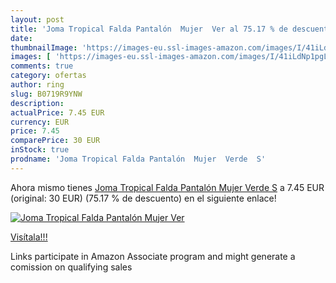 ```yaml
---
layout: post
title: 'Joma Tropical Falda Pantalón  Mujer  Ver al 75.17 % de descuento'
date: 
thumbnailImage: 'https://images-eu.ssl-images-amazon.com/images/I/41iLdNp1pgL._SL200_.jpg'
images: [ 'https://images-eu.ssl-images-amazon.com/images/I/41iLdNp1pgL._SL200_.jpg' ]
comments: true
category: ofertas
author: ring
slug: B0719R9YNW
description:
actualPrice: 7.45 EUR
currency: EUR
price: 7.45
comparePrice: 30 EUR
inStock: true
prodname: 'Joma Tropical Falda Pantalón  Mujer  Verde  S'
---
```


Ahora mismo tienes [Joma Tropical Falda Pantalón  Mujer  Verde  S](https://www.amazon.es/dp/B0719R9YNW/?tag=tolees-21) a 7.45 EUR (original: 30 EUR) (75.17 %  de descuento) en el siguiente enlace!

[![Joma Tropical Falda Pantalón  Mujer  Ver](https://images-eu.ssl-images-amazon.com/images/I/41iLdNp1pgL._SL200_.jpg)](https://www.amazon.es/dp/B0719R9YNW/?tag=tolees-21)

[Visítala!!!](https://www.amazon.es/dp/B0719R9YNW/?tag=tolees-21)

Links participate in Amazon Associate program and might generate a comission on qualifying sales
